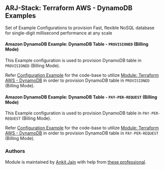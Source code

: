 ## ARJ-Stack: Terraform AWS - DynamoDB Examples

Set of Example Configurations to provision Fast, flexible NoSQL database for single-digit millisecond performance at any scale

#### Amazon DynamoDB Example: DynamoDB Table - `PROVISIONED` (Billing Mode)

This Example configuration is used to provision DynamoDB table in `PROVISIONED` (Billing Mode).

Refer [Configuration Example](https://github.com/arjstack/terraform-aws-examples/tree/main/aws-dynamodb/dynamodb-table-provisioned) for the code-base to utilize [Module: Terraform AWS - DynamoDB](https://github.com/arjstack/terraform-aws-dynamodb) in order to provision DynamoDB table in `PROVISIONED` (Billing Mode).

#### Amazon DynamoDB Example: DynamoDB Table - `PAY-PER-REQUEST` (Billing Mode)

This Example configuration is used to provision DynamoDB table in `PAY-PER-REQUEST` (Billing Mode).

Refer [Configuration Example](https://github.com/arjstack/terraform-aws-examples/tree/main/aws-dynamodb/dynamodb-table-pay-per-request) for the code-base to utilize [Module: Terraform AWS - DynamoDB](https://github.com/arjstack/terraform-aws-dynamodb) in order to provision DynamoDB table in `PAY-PER-REQUEST` (Billing Mode).


### Authors

Module is maintained by [Ankit Jain](https://github.com/ankit-jn) with help from [these professional](https://github.com/arjstack/terraform-aws-examples/graphs/contributors).